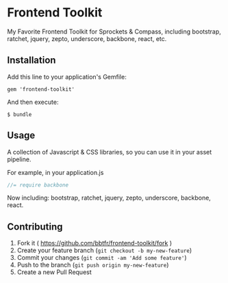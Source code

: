 # Frontend Toolkit

My Favorite Frontend Toolkit for Sprockets & Compass, including bootstrap, ratchet, jquery, zepto, underscore, backbone, react, etc.

## Installation

Add this line to your application's Gemfile:

    gem 'frontend-toolkit'

And then execute:

    $ bundle

## Usage

A collection of Javascript & CSS libraries, so you can use it in your asset pipeline.

For example, in your application.js
```javascript
//= require backbone
```

Now including: bootstrap, ratchet, jquery, zepto, underscore, backbone, react.

## Contributing

1. Fork it ( https://github.com/bbtfr/frontend-toolkit/fork )
2. Create your feature branch (`git checkout -b my-new-feature`)
3. Commit your changes (`git commit -am 'Add some feature'`)
4. Push to the branch (`git push origin my-new-feature`)
5. Create a new Pull Request
